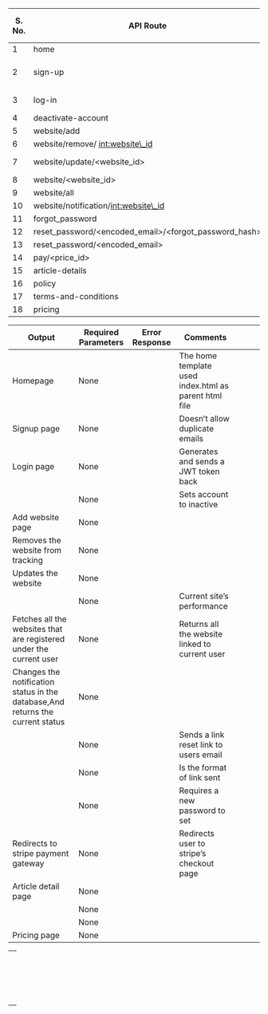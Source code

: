 ﻿|**S. No.**|**API Route**|**Function Name**|**Methods Allowed**|**Authentication**|**Form Fields Required**|
| - | - | - | - | - | - |
|1|home|home||FALSE||
|2|sign-up|sign\_up|GET,POST|FALSE|email, password, username|
|3|log-in|log\_in|GET,POST|FALSE|email, password|
|4|deactivate-account|deactivate\_account|DELETE|TRUE||
|5|website/add|add\_website|GET,POST|TRUE|url|
|6|website/remove/ <int:website\_id>|remove\_website|DELETE|TRUE||
|7|website/update/<website\_id>|update\_website|GET,PUT, POST|TRUE||
|8|website/<website\_id>|get\_site\_report|GET|TRUE||
|9|website/all|fetch\_websites|GET|TRUE||
|10|website/notification/<int:website\_id>|change\_notification|GET,POST|TRUE||
|11|forgot\_password|forgot\_password|GET,POST|FALSE|email|
|12|reset\_password/<encoded\_email>/<forgot\_password\_hash>|generate\_email\_forget\_password|GET|FALSE||
|13|reset\_password/<encoded\_email>|reset\_password|GET,POST|FALSE|Password|
|14|pay/<price\_id>|on\_create\_session|POST|TRUE||
|15|article-details|article\_details|GET|FALSE||
|16|policy|policy|GET|FALSE||
|17|terms-and-conditions|terms\_conditions|GET|FALSE||
|18|pricing|pricing|GET,POST|FALSE||


|**Output**|**Required Parameters**|**Error Response**|**Comments**||||
| - | - | - | - | - | - | :- |
|Homepage|None||The home template used index.html as parent html file||||
|Signup page|None||Doesn’t allow duplicate emails||||
|Login page|None||Generates and sends a JWT token back||||
||None||Sets account to inactive||||
|Add website page|None||||||
|Removes the website from tracking|None||||||
|Updates the website|None||||||
||None||Current site’s performance||||
|Fetches all the websites that are registered under the current user|None||Returns all the website linked to current user||||
|Changes the notification status in the database,And returns the current status|None||||||
||None||Sends a link reset link to users email||||
||None||Is the format of link sent||||
||None||Requires a new password to set||||
|Redirects to stripe payment gateway|None||Redirects user to stripe’s checkout page||||
|Article detail page|None||||||
||None||||||
||None||||||
|Pricing page|None||||||


||
| - |
||
||
||
||
||
||
||
||
||
||
||
||
||
||
||
||
||
||

